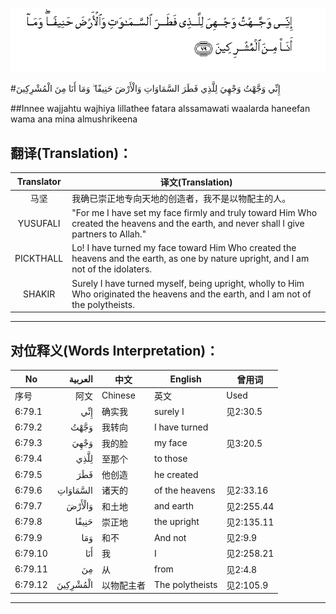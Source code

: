 ![006:079](images/006_079.gif)

#إِنِّي وَجَّهْتُ وَجْهِيَ لِلَّذِي فَطَرَ السَّمَاوَاتِ وَالْأَرْضَ حَنِيفًا ۖ وَمَا أَنَا مِنَ الْمُشْرِكِينَ 

##Innee wajjahtu wajhiya lillathee fatara alssamawati waalarda haneefan wama ana mina almushrikeena 

## 翻译(Translation)：

| Translator | 译文(Translation)                                            |
| :--------: | ------------------------------------------------------------ |
|    马坚    | 我确已崇正地专向天地的创造者，我不是以物配主的人。           |
|  YUSUFALI  | "For me I have set my face firmly and truly toward Him Who created the heavens and the earth, and never shall I give partners to Allah." |
| PICKTHALL  | Lo! I have turned my face toward Him Who created the heavens and the earth, as one by nature upright, and I am not of the idolaters. |
|   SHAKIR   | Surely I have turned myself, being upright, wholly to Him Who originated the heavens and the earth, and I am not of the polytheists. |

---

## 对位释义(Words Interpretation)：

| No   | العربية | 中文    | English | 曾用词 |
| ---- | ------: | ------- | ------- | ------ |
| 序号 |    阿文 | Chinese | 英文    | Used   |
| 6:79.1  | إِنِّي      | 确实我     | surely I        | 见2:30.5   |
| 6:79.2  | وَجَّهْتُ     | 我转向     | I have turned   |            |
| 6:79.3  | وَجْهِيَ     | 我的脸     | my face         | 见3:20.5   |
| 6:79.4  | لِلَّذِي     | 至那个     | to those        |            |
| 6:79.5  | فَطَرَ      | 他创造     | he created      |            |
| 6:79.6  | السَّمَاوَاتِ | 诸天的     | of the heavens  | 见2:33.16  |
| 6:79.7  | وَالْأَرْضَ   | 和土地     | and earth       | 见2:255.44 |
| 6:79.8  | حَنِيفًا    | 崇正地     | the upright     | 见2:135.11 |
| 6:79.9  | وَمَا      | 和不       | And not         | 见2:9.9    |
| 6:79.10 | أَنَا      | 我         | I               | 见2:258.21 |
| 6:79.11 | مِنَ       | 从         | from            | 见2:4.8    |
| 6:79.12 | الْمُشْرِكِينَ | 以物配主者 | The polytheists | 见2:105.9  |

---
